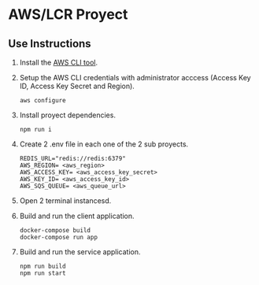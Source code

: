 # AWS/LCR Proyect

## Use Instructions

1.  Install the [AWS CLI tool]( https://aws.amazon.com/cli/).

2.  Setup the AWS CLI credentials with administrator acccess (Access Key ID, Access Key Secret and Region).
    ```
    aws configure
    ```
3. Install proyect dependencies.
    ```
    npm run i
    ```
4. Create 2 .env file in each one of the 2 sub proyects.
    ```
    REDIS_URL="redis://redis:6379"
    AWS_REGION= <aws_region>
    AWS_ACCESS_KEY= <aws_access_key_secret>
    AWS_KEY_ID= <aws_access_key_id>
    AWS_SQS_QUEUE= <aws_queue_url>
    ```
5. Open 2 terminal instancesd.

6. Build and run the client application.
    ```
    docker-compose build
    docker-compose run app
    ```
7. Build and run the service application.
    ```
    npm run build
    npm run start
    ```